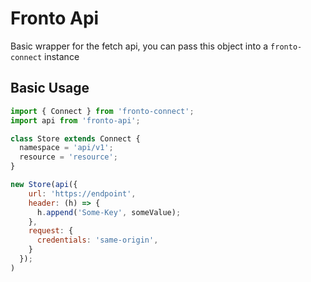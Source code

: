 # Fronto Api

Basic wrapper for the fetch api, you can pass this object into a `fronto-connect` instance

## Basic Usage

``` js
import { Connect } from 'fronto-connect';
import api from 'fronto-api';

class Store extends Connect { 
  namespace = 'api/v1';
  resource = 'resource';
}

new Store(api({
    url: 'https://endpoint',
    header: (h) => {
      h.append('Some-Key', someValue);
    },
    request: {
      credentials: 'same-origin',
    }
  });
)
```